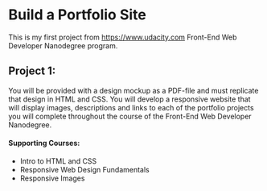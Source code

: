 # Build a Portfolio Site

This is my first project from https://www.udacity.com Front-End Web Developer Nanodegree program.

## Project 1:

You will be provided with a design mockup as a PDF-file and must replicate that design in HTML and CSS. You will develop a responsive website that will display images, descriptions and links to each of the portfolio projects you will complete throughout the course of the Front-End Web Developer Nanodegree.

#### Supporting Courses:
* Intro to HTML and CSS
* Responsive Web Design Fundamentals
* Responsive Images

